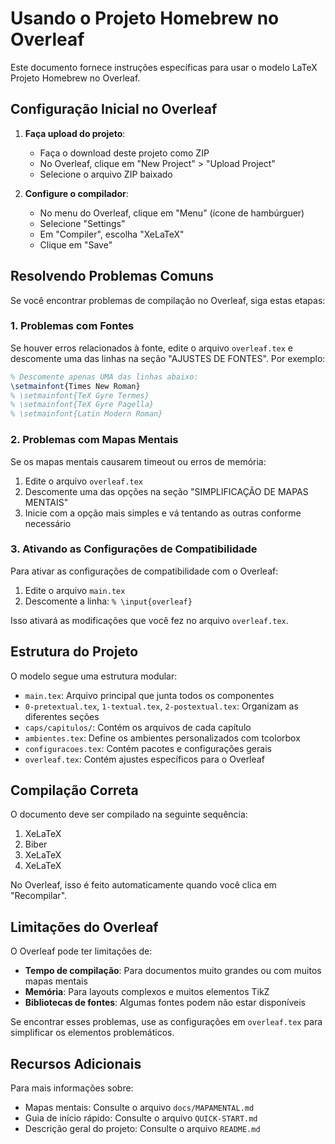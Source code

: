 # Usando o Projeto Homebrew no Overleaf

Este documento fornece instruções específicas para usar o modelo LaTeX Projeto Homebrew no Overleaf.

## Configuração Inicial no Overleaf

1. **Faça upload do projeto**:
   - Faça o download deste projeto como ZIP
   - No Overleaf, clique em "New Project" > "Upload Project"
   - Selecione o arquivo ZIP baixado

2. **Configure o compilador**:
   - No menu do Overleaf, clique em "Menu" (ícone de hambúrguer)
   - Selecione "Settings"
   - Em "Compiler", escolha "XeLaTeX"
   - Clique em "Save"

## Resolvendo Problemas Comuns

Se você encontrar problemas de compilação no Overleaf, siga estas etapas:

### 1. Problemas com Fontes

Se houver erros relacionados à fonte, edite o arquivo `overleaf.tex` e descomente uma das linhas na seção "AJUSTES DE FONTES". Por exemplo:

```latex
% Descomente apenas UMA das linhas abaixo:
\setmainfont{Times New Roman}
% \setmainfont{TeX Gyre Termes}
% \setmainfont{TeX Gyre Pagella}
% \setmainfont{Latin Modern Roman}
```

### 2. Problemas com Mapas Mentais

Se os mapas mentais causarem timeout ou erros de memória:

1. Edite o arquivo `overleaf.tex`
2. Descomente uma das opções na seção "SIMPLIFICAÇÃO DE MAPAS MENTAIS"
3. Inicie com a opção mais simples e vá tentando as outras conforme necessário

### 3. Ativando as Configurações de Compatibilidade

Para ativar as configurações de compatibilidade com o Overleaf:

1. Edite o arquivo `main.tex`
2. Descomente a linha: `% \input{overleaf}`

Isso ativará as modificações que você fez no arquivo `overleaf.tex`.

## Estrutura do Projeto

O modelo segue uma estrutura modular:

- `main.tex`: Arquivo principal que junta todos os componentes
- `0-pretextual.tex`, `1-textual.tex`, `2-postextual.tex`: Organizam as diferentes seções
- `caps/capitulos/`: Contém os arquivos de cada capítulo
- `ambientes.tex`: Define os ambientes personalizados com tcolorbox
- `configuracoes.tex`: Contém pacotes e configurações gerais
- `overleaf.tex`: Contém ajustes específicos para o Overleaf

## Compilação Correta

O documento deve ser compilado na seguinte sequência:

1. XeLaTeX
2. Biber
3. XeLaTeX
4. XeLaTeX

No Overleaf, isso é feito automaticamente quando você clica em "Recompilar".

## Limitações do Overleaf

O Overleaf pode ter limitações de:

- **Tempo de compilação**: Para documentos muito grandes ou com muitos mapas mentais
- **Memória**: Para layouts complexos e muitos elementos TikZ
- **Bibliotecas de fontes**: Algumas fontes podem não estar disponíveis

Se encontrar esses problemas, use as configurações em `overleaf.tex` para simplificar os elementos problemáticos.

## Recursos Adicionais

Para mais informações sobre:

- Mapas mentais: Consulte o arquivo `docs/MAPAMENTAL.md`
- Guia de início rápido: Consulte o arquivo `QUICK-START.md`
- Descrição geral do projeto: Consulte o arquivo `README.md`